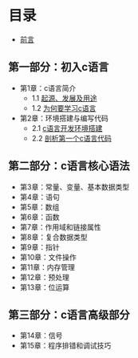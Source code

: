 # 目录
- [前言](preface.md)

## 第一部分：初入c语言

- 第1章：c语言简介
    - 1.1 [起源、发展及用途](01.1.md)
    - 1.2 [为何要学习c语言](01.2.md)
- 第2章：环境搭建与编写代码
    - 2.1 [c语言开发环境搭建](02.1.md)
    - 2.2 [剖析第一个c语言代码](02.2.md)
    
## 第二部分：c语言核心语法

- 第3章：常量、变量、基本数据类型
- 第4章：语句
- 第5章：数组
- 第6章：函数
- 第7章：作用域和链接属性
- 第8章：复合数据类型
- 第9章：指针
- 第10章：文件操作
- 第11章：内存管理
- 第12章：预处理
- 第13章：位运算

## 第三部分：c语言高级部分

- 第14章：信号
- 第15章：程序排错和调试技巧
